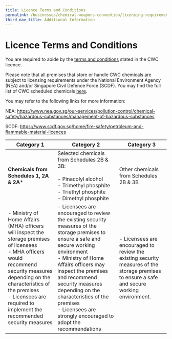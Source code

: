 ```yaml
---
title: Licence Terms and Conditions
permalink: /businesses/chemical-weapons-convention/licensing-requirements/licence-tc/
third_nav_title: Additional Information
---
```

# Licence Terms and Conditions

You are required to abide by the [terms and conditions](/files/businesses/new_t-and-c_from_23-jun-2023.pdf) stated in the CWC licence.

Please note that all premises that store or handle CWC chemicals are subject to licensing requirements under the National Environment Agency (NEA) and/or Singapore Civil Defence Force (SCDF). You may find the full list of CWC scheduled chemicals [here](/files/businesses/appendix_a-cwc_chemicals_product_code_(aa_20_sep_2023).pdf).

You may refer to the following links for more information:

NEA: https://www.nea.gov.sg/our-services/pollution-control/chemical-safety/hazardous-substances/management-of-hazardous-substances

SCDF: https://www.scdf.gov.sg/home/fire-safety/petroleum-and-flammable-material-licences


| **Category 1** | **Category 2** | **Category 3** |
|--|--|--|
| **Chemicals from Schedules 1, 2A &amp; 2A*** | Selected chemicals from Schedules 2B &amp; 3B: <br><br> -   Pinacolyl alcohol <br> -   Trimethyl phosphite <br> -   Triethyl phosphite <br> -   Dimethyl phosphite | Other chemicals from Schedules 2B &amp; 3B |
| -   Ministry of Home Affairs (MHA) officers will inspect the storage premises of licensees <br> -   MHA officers would recommend security measures depending on the characteristics of the premises <br> -   Licensees are required to implement the recommended security measures | -   Licensees are encouraged to review the existing security measures of the storage premises to ensure a safe and secure working environment <br> -   Ministry of Home Affairs officers may inspect the premises and recommend security measures depending on the characteristics of the premises <br> -   Licensees are strongly encouraged to adopt the recommendations | - Licensees are encouraged to review the existing security measures of the storage premises to ensure a safe and secure working environment. |